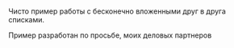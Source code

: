 ###

Чисто пример работы с бесконечно вложенными друг в друга списками.

Пример разработан по просьбе, моих деловых партнеров 
